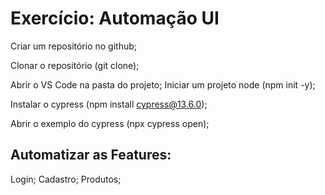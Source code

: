 # Exercício: Automação UI

Criar um repositório no github;

Clonar o repositório (git clone);

Abrir o VS Code na pasta do projeto; Iniciar um projeto node (npm init -y);

Instalar o cypress (npm install cypress@13.6.0);

Abrir o exemplo do cypress (npx cypress open);

## Automatizar as Features:

Login;
Cadastro;
Produtos;
